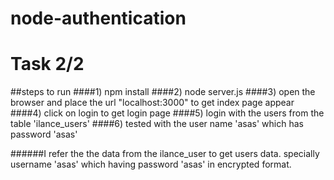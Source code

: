 # node-authentication

# Task 2/2

##steps to run
####1) npm install
####2) node server.js
####3) open the browser and place the url "localhost:3000" to get index page appear
####4) click on login to get login page
####5) login with the users from the table 'ilance_users'
####6) tested with the user name 'asas' which has password 'asas'

######I refer the the data from the ilance_user to get users data. specially username 'asas' which having password 'asas' in encrypted format.
